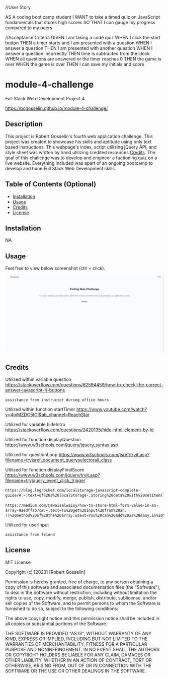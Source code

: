 //User Story

AS A coding boot camp student
I WANT to take a timed quiz on JavaScript fundamentals that stores high scores
SO THAT I can gauge my progress compared to my peers

//Acceptance Criteria
GIVEN I am taking a code quiz
WHEN I click the start button
THEN a timer starts and I am presented with a question
WHEN I answer a question
THEN I am presented with another question
WHEN I answer a question incorrectly
THEN time is subtracted from the clock
WHEN all questions are answered or the timer reaches 0
THEN the game is over
WHEN the game is over
THEN I can save my initials and score


# module-4-challenge
Full Stack Web Development Project 4

https://bcgosselin.github.io/module-4-challenge/

## Description

This project is Robert Gosselin's fourth web application challenge. This project was created to showcase his skills and aptitude using only text based instructions. This webpage's index, script utilizing jQuery API, and style sheet was written by hand utilizing credited resources [Credits](#credits). The goal of this challenge was to develop and engineer a fuctioning quiz on a live website. Everything included was apart of an ongoing bootcamp to develop and hone Full Stack Web Development skills.

## Table of Contents (Optional)

- [Installation](#installation)
- [Usage](#usage)
- [Credits](#credits)
- [License](#license)

## Installation

NA

## Usage

Feel free to view below screenshot (ctrl + click).

![alt text](assets/images/screenshot.png)

## Credits

Utilized within variable question
    https://stackoverflow.com/questions/62594459/how-to-check-the-correct-answer-javascript-4-buttons

    assistance from instructor during office hours

Utilized within function startTimer
    https://www.youtube.com/watch?v=4piMZDO5IOI&ab_channel=ReachStar

Utilized for variable hideIntro
    https://stackoverflow.com/questions/2420135/hide-html-element-by-id

Utilized for function displayQuestion
    https://www.w3schools.com/jquery/jquery_syntax.asp



Utilized for questionLoop
    https://www.w3schools.com/jsref/tryit.asp?filename=tryjsref_document_queryselectorall_class

Utilized for function displayFinalScore
    https://www.w3schools.com/jquery/tryit.asp?filename=tryjquery_event_click_trigger

    https://blog.logrocket.com/localstorage-javascript-complete-guide/#:~:text=of%20a%20localStorage-,Storing%20data%20with%20setItem(),the%20value%20attached%20to%20it.

    https://medium.com/@awaisalwaisy/how-to-store-html-form-value-in-an-array-9aedffab7c#:~:text=To%20get%20input%20from%20an,()%20method%20of%20the%20array.&text=You%20can%20add%20as%20many,in%20the%20array%20as%20needed.

Utilized for userInput

    assistance from friend





## License

MIT License

Copyright (c) [2023] [Robert Gosselin]

Permission is hereby granted, free of charge, to any person obtaining a copy
of this software and associated documentation files (the "Software"), to deal
in the Software without restriction, including without limitation the rights
to use, copy, modify, merge, publish, distribute, sublicense, and/or sell
copies of the Software, and to permit persons to whom the Software is
furnished to do so, subject to the following conditions:

The above copyright notice and this permission notice shall be included in all
copies or substantial portions of the Software.

THE SOFTWARE IS PROVIDED "AS IS", WITHOUT WARRANTY OF ANY KIND, EXPRESS OR
IMPLIED, INCLUDING BUT NOT LIMITED TO THE WARRANTIES OF MERCHANTABILITY,
FITNESS FOR A PARTICULAR PURPOSE AND NONINFRINGEMENT. IN NO EVENT SHALL THE
AUTHORS OR COPYRIGHT HOLDERS BE LIABLE FOR ANY CLAIM, DAMAGES OR OTHER
LIABILITY, WHETHER IN AN ACTION OF CONTRACT, TORT OR OTHERWISE, ARISING FROM,
OUT OF OR IN CONNECTION WITH THE SOFTWARE OR THE USE OR OTHER DEALINGS IN THE
SOFTWARE.
